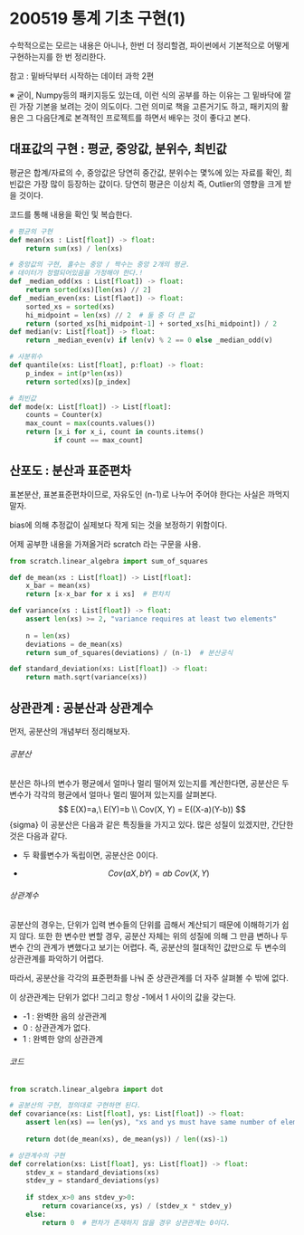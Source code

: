 # 200519 통계 기초 구현(1)

수학적으로는 모르는 내용은 아니나, 한번 더 정리할겸, 파이썬에서 기본적으로 어떻게 구현하는지를 한 번 정리한다.

참고 : 밑바닥부터 시작하는 데이터 과학 2편

※ 굳이, Numpy등의 패키지등도 있는데, 이런 식의 공부를 하는 이유는 그 밑바닥에 깔린 가장 기본을 보려는 것이 의도이다. 그런 의미로 책을 고른거기도 하고, 패키지의 활용은 그 다음단계로 본격적인 프로젝트를 하면서 배우는 것이 좋다고 본다.



## 대표값의 구현 : 평균, 중앙값, 분위수, 최빈값

평균은 합계/자료의 수,  중앙값은 당연히 중간값, 분위수는 몇%에 있는 자료를 확인, 최빈값은 가장 많이 등장하는 값이다.  당연히 평균은 이상치 즉, Outlier의 영향을 크게 받을 것이다.

코드를 통해 내용을 확인 및 복습한다.

```python
# 평균의 구현
def mean(xs : List[float]) -> float:
    return sum(xs) / len(xs)

# 중앙값의 구현, 홀수는 중앙 / 짝수는 중앙 2개의 평균.
# 데이터가 정렬되어있음을 가정해야 한다.!
def _median_odd(xs : List[float]) -> float:
    return sorted(xs)[len(xs) // 2]
def _median_even(xs: List[flaot]) -> float:
    sorted_xs = sorted(xs)
    hi_midpoint = len(xs) // 2  # 둘 중 더 큰 값
    return (sorted_xs[hi_midpoint-1] + sorted_xs[hi_midpoint]) / 2
def median(v: List[float]) -> float:
    return _median_even(v) if len(v) % 2 == 0 else _median_odd(v)

# 사분위수
def quantile(xs: List[float], p:float) -> float:
    p_index = int(p*len(xs))
    return sorted(xs)[p_index]

# 최빈값
def mode(x: List[float]) -> List[float]:
    counts = Counter(x)
    max_count = max(counts.values())
    return [x_i for x_i, count in counts.items()
           if count == max_count]

```



## 산포도 : 분산과 표준편차

표본분산, 표본표준편차이므로, 자유도인 (n-1)로 나누어 주어야 한다는 사실은 까먹지 말자.

bias에 의해 추정값이 실제보다 작게 되는 것을 보정하기 위함이다.

어제 공부한 내용을 가져올거라 scratch 라는 구문을 사용.

```python
from scratch.linear_algebra import sum_of_squares

def de_mean(xs : List[float]) -> List[float]:
    x_bar = mean(xs)
    return [x-x_bar for x i xs]  # 편차치

def variance(xs : List[float]) -> float:
    assert len(xs) >= 2, "variance requires at least two elements"
    
    n = len(xs)
    deviations = de_mean(xs)
    return sum_of_squares(deviations) / (n-1)  # 분산공식

def standard_deviation(xs: List[float]) -> float:
    return math.sqrt(variance(xs))
```





## 상관관계 : 공분산과 상관계수

먼저, 공분산의 개념부터 정리해보자.

###### 공분산

분산은 하나의 변수가 평균에서 얼마나 멀리 떨어져 있는지를 계산한다면, 공분산은 두 변수가 각각의 평균에서 얼마나 멀리 떨어져 있는지를 살펴본다.
$$
E(X)=a,\ E(Y)=b \\
Cov(X, Y) = E((X-a)(Y-b))
$$ {sigma}
이 공분산은 다음과 같은 특징들을 가지고 있다.  많은 성질이 있겠지만, 간단한 것은 다음과 같다.

- 두 확률변수가 독립이면, 공분산은 0이다.

- $$
  Cov(aX, bY) = ab\ Cov(X,Y)
  $$

  

###### 상관계수

공분산의 경우는, 단위가 입력 변수들의 단위를 곱해서 계산되기 때문에 이해하기가 쉽지 않다. 또한 한 변수만 변할 경우, 공분산 자체는 위의 성질에 의해 그 만큼 변하나 두 변수 간의 관계가 변했다고 보기는 어렵다. 즉, 공분산의 절대적인 값만으로 두 변수의 상관관계를 파악하기 어렵다.

따라서, 공분산을 각각의 표준편촤를 나눠 준 상관관계를 더 자주 살펴볼 수 밖에 없다.



이 상관관계는 단위가 없다! 그리고 항상 -1에서 1 사이의 값을 갖는다.

- -1 : 완벽한 음의 상관관계
- 0 : 상관관계가 없다.
- 1 : 완벽한 양의 상관관계



###### 코드

```python
from scratch.linear_algebra import dot

# 공분산의 구현, 정의대로 구현하면 된다.
def covariance(xs: List[float], ys: List[float]) -> float:
    assert len(xs) == len(ys), "xs and ys must have same number of elements"
    
    return dot(de_mean(xs), de_mean(ys)) / len((xs)-1)

# 상관계수의 구현
def correlation(xs: List[float], ys: List[float]) -> float:
    stdev_x = standard_deviations(xs)
    stdev_y = standard_deviations(ys)
    
    if stdex_x>0 ans stdev_y>0:
        return covariance(xs, ys) / (stdev_x * stdev_y)
    else:
        return 0  # 편차가 존재하지 않을 경우 상관관계는 0이다.
```


